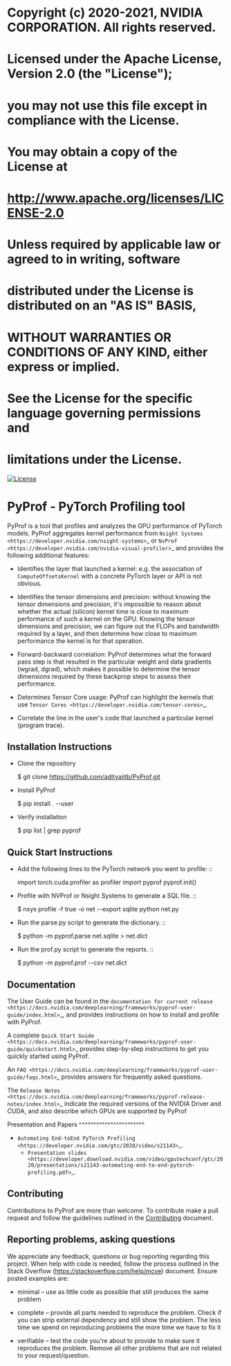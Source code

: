  # Copyright (c) 2020-2021, NVIDIA CORPORATION. All rights reserved.
 #
 # Licensed under the Apache License, Version 2.0 (the "License");
 # you may not use this file except in compliance with the License.
 # You may obtain a copy of the License at
 #
 #     http://www.apache.org/licenses/LICENSE-2.0
 # 
 # Unless required by applicable law or agreed to in writing, software
 # distributed under the License is distributed on an "AS IS" BASIS,
 # WITHOUT WARRANTIES OR CONDITIONS OF ANY KIND, either express or implied.
 # See the License for the specific language governing permissions and
 # limitations under the License.

[![License](https://img.shields.io/badge/License-Apache2-green.svg)](http://www.apache.org/licenses/LICENSE-2.0)

PyProf - PyTorch Profiling tool
===============================

PyProf is a tool that profiles and analyzes the GPU performance of PyTorch
models. PyProf aggregates kernel performance from `Nsight Systems
<https://developer.nvidia.com/nsight-systems>`_ or `NvProf
<https://developer.nvidia.com/nvidia-visual-profiler>`_ and provides the 
following additional features:

* Identifies the layer that launched a kernel: e.g. the association of 
  `ComputeOffsetsKernel` with a concrete PyTorch layer or API is not obvious.

* Identifies the tensor dimensions and precision: without knowing the tensor 
  dimensions and precision, it's impossible to reason about whether the actual 
  (silicon) kernel time is close to maximum performance of such a kernel on 
  the GPU. Knowing the tensor dimensions and precision, we can figure out the 
  FLOPs and bandwidth required by a layer, and then determine how close to 
  maximum performance the kernel is for that operation.

* Forward-backward correlation: PyProf determines what the forward pass step 
  is that resulted in the particular weight and data gradients (wgrad, dgrad), 
  which makes it possible to determine the tensor dimensions required by these
  backprop steps to assess their performance.
 
* Determines Tensor Core usage: PyProf can highlight the kernels that use 
  `Tensor Cores <https://developer.nvidia.com/tensor-cores>`_.
 
* Correlate the line in the user's code that launched a particular kernel (program trace).

Installation Instructions
-------------------------

- Clone the repository
    
    $ git clone https://github.com/adityaiitb/PyProf.git

- Install PyProf

   $ pip install . --user

- Verify installation

   $ pip list | grep pyprof 

Quick Start Instructions
------------------------

* Add the following lines to the PyTorch network you want to profile: ::

    import torch.cuda.profiler as profiler
    import pyprof
    pyprof.init()

* Profile with NVProf or Nsight Systems to generate a SQL file. ::

    $ nsys profile -f true -o net --export sqlite python net.py

* Run the parse.py script to generate the dictionary. ::
  
    $ python -m pyprof.parse net.sqlite > net.dict

* Run the prof.py script to generate the reports. ::

    $ python -m pyprof.prof --csv net.dict

Documentation
-------------

The User Guide can be found in the 
`documentation for current release 
<https://docs.nvidia.com/deeplearning/frameworks/pyprof-user-guide/index.html>`_, and 
provides instructions on how to install and profile with PyProf.

A complete `Quick Start Guide <https://docs.nvidia.com/deeplearning/frameworks/pyprof-user-guide/quickstart.html>`_ 
provides step-by-step instructions to get you quickly started using PyProf.

An `FAQ <https://docs.nvidia.com/deeplearning/frameworks/pyprof-user-guide/faqs.html>`_ provides
answers for frequently asked questions.

The `Release Notes 
<https://docs.nvidia.com/deeplearning/frameworks/pyprof-release-notes/index.html>`_
indicate the required versions of the NVIDIA Driver and CUDA, and also describe 
which GPUs are supported by PyProf

Presentation and Papers
^^^^^^^^^^^^^^^^^^^^^^^

* `Automating End-toEnd PyTorch Profiling <https://developer.nvidia.com/gtc/2020/video/s21143>`_.
   * `Presentation slides <https://developer.download.nvidia.com/video/gputechconf/gtc/2020/presentations/s21143-automating-end-to-end-pytorch-profiling.pdf>`_.

Contributing
------------

Contributions to PyProf are more than welcome. To
contribute make a pull request and follow the guidelines outlined in
the [Contributing](CONTRIBUTING.md) document.

Reporting problems, asking questions
------------------------------------

We appreciate any feedback, questions or bug reporting regarding this
project. When help with code is needed, follow the process outlined in
the Stack Overflow (https://stackoverflow.com/help/mcve)
document. Ensure posted examples are:

* minimal – use as little code as possible that still produces the
  same problem

* complete – provide all parts needed to reproduce the problem. Check
  if you can strip external dependency and still show the problem. The
  less time we spend on reproducing problems the more time we have to
  fix it

* verifiable – test the code you're about to provide to make sure it
  reproduces the problem. Remove all other problems that are not
  related to your request/question.

